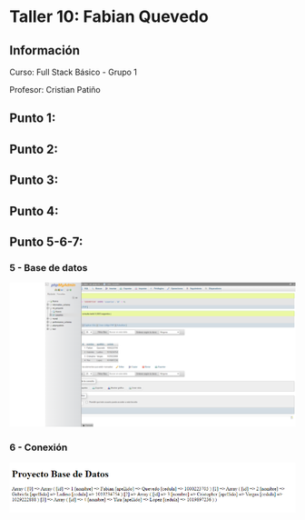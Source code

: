 <h1>Taller 10: Fabian Quevedo</h1>

<h2>Información</h2>
<p>Curso: Full Stack Básico - Grupo 1</p>
<p>Profesor: Cristian Patiño</p>

<h2>Punto 1: </h2>
<h2>Punto 2: </h2>
<h2>Punto 3: </h2>
<h2>Punto 4: </h2>
<h2>Punto 5-6-7: </h2>
<h3>5 - Base de datos</h3>
<img src="./public/images/mysql.png"
alt="mysql">
<h3>6 - Conexión</h3>
<img src="./public/images/connection.png"
alt="connection">
